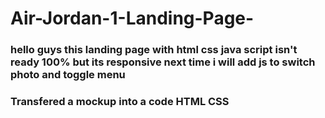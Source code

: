 # Air-Jordan-1-Landing-Page-
### hello guys this landing page with html css java script isn't ready 100% but its responsive next time i will add js to switch photo and toggle menu 
### Transfered a mockup into a code HTML CSS 
